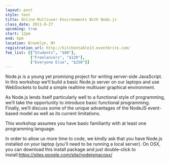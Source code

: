 ```yaml
---
layout: post
style: text
title: Online Multiuser Environments With Node.js
class_date: 2011-8-27
upcoming: true
start: 12pm
end: 6pm
location: Brooklyn, NY
registration_url: http://kitchentable13.eventbrite.com/
fee_list: [["Students", "$60"],
           ["Freelancers", "$120"],
           ["Everyone Else", "$250"]]
---
```


Node.js is a young yet promising project for writing server-side JavaScript. In this workshop we’ll build a basic Node.js server on our laptops and use WebSockets to build a simple realtime multiuser graphical environment.

As Node.js lends itself particularly well to a functional style of programming, we’ll take the opportunity to introduce basic functional programming. Finally, we’ll discuss some of the unique advantages of the NodeJS event-based model as well as its current limitations.

This workshop assumes you have basic familiarity with at least one programming language.

In order to allow us more time to code, we kindly ask that you have Node.js installed on your laptop (you’ll need to be running a local server). On OSX, you can download this install package and just double-click to install:<a href="https://sites.google.com/site/nodejsmacosx/">https://sites.google.com/site/nodejsmacosx/</a>
